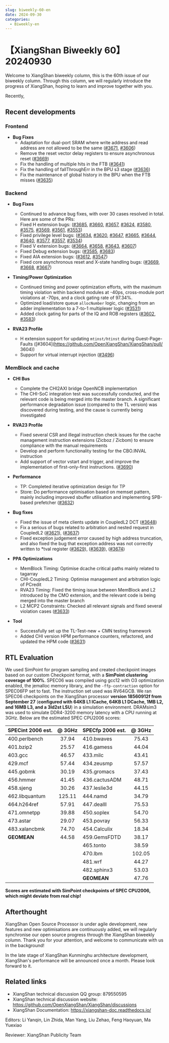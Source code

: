 ```yaml
---
slug: biweekly-60-en
date: 2024-09-30
categories:
  - Biweekly-en
---
```


# 【XiangShan Biweekly 60】20240930

Welcome to XiangShan biweekly column, this is the 60th issue of our biweekly column. Through this column, we will regularly introduce the progress of XiangShan, hoping to learn and improve together with you.

Recently,

<!-- more -->
## Recent developments

### Frontend

- **Bug Fixes**
    - Adaptation for dual-port SRAM where write address and read address are not allowed to be the same ([#3671](https://github.com/OpenXiangShan/XiangShan/pull/3671), [#3606](https://github.com/OpenXiangShan/XiangShan/pull/3606))
    - Remove the reset vector delay registers to ensure asynchronous reset ([#3669](https://github.com/OpenXiangShan/XiangShan/pull/3669))
    - Fix the handling of multiple hits in the FTB ([#3641](https://github.com/OpenXiangShan/XiangShan/pull/3641))
    - Fix the handling of fallThroughErr in the BPU s3 stage ([#3636](https://github.com/OpenXiangShan/XiangShan/pull/3636))
    - Fix the maintenance of global history in the BPU when the FTB misses ([#3635](https://github.com/OpenXiangShan/XiangShan/pull/3635))


### Backend

- **Bug Fixes**
    - Continued to advance bug fixes, with over 30 cases resolved in total. Here are some of the PRs:
    - Fixed H extension bugs: ([#3685](https://github.com/OpenXiangShan/XiangShan/pull/3685), [#3660](https://github.com/OpenXiangShan/XiangShan/pull/3660), [#3657](https://github.com/OpenXiangShan/XiangShan/pull/3657), [#3624](https://github.com/OpenXiangShan/XiangShan/pull/3624), [#3580](https://github.com/OpenXiangShan/XiangShan/pull/3580), [#3575](https://github.com/OpenXiangShan/XiangShan/pull/3575), [#3569](https://github.com/OpenXiangShan/XiangShan/pull/3569), [#3561](https://github.com/OpenXiangShan/XiangShan/pull/3561), [#3553](https://github.com/OpenXiangShan/XiangShan/pull/3553))
    - Fixed privilege level bugs: ([#3634](https://github.com/OpenXiangShan/XiangShan/pull/3634), [#3620](https://github.com/OpenXiangShan/XiangShan/pull/3620), [#3647](https://github.com/OpenXiangShan/XiangShan/pull/3647), [#3665](https://github.com/OpenXiangShan/XiangShan/pull/3665), [#3644](https://github.com/OpenXiangShan/XiangShan/pull/3644), [#3640](https://github.com/OpenXiangShan/XiangShan/pull/3640), [#3577](https://github.com/OpenXiangShan/XiangShan/pull/3577), [#3557](https://github.com/OpenXiangShan/XiangShan/pull/3557), [#3534](https://github.com/OpenXiangShan/XiangShan/pull/3534))
    - Fixed V extension bugs: ([#3664](https://github.com/OpenXiangShan/XiangShan/pull/3664), [#3658](https://github.com/OpenXiangShan/XiangShan/pull/3658), [#3643](https://github.com/OpenXiangShan/XiangShan/pull/3643), [#3607](https://github.com/OpenXiangShan/XiangShan/pull/3607))
    - Fixed Debug extension bugs: ([#3585](https://github.com/OpenXiangShan/XiangShan/pull/3585), [#3683](https://github.com/OpenXiangShan/XiangShan/pull/3683))
    - Fixed AIA extension bugs: ([#3612](https://github.com/OpenXiangShan/XiangShan/pull/3612), [#3547](https://github.com/OpenXiangShan/XiangShan/pull/3547))
    - Fixed core asynchronous reset and X-state handling bugs: ([#3669](https://github.com/OpenXiangShan/XiangShan/pull/3669), [#3668](https://github.com/OpenXiangShan/XiangShan/pull/3668), [#3667](https://github.com/OpenXiangShan/XiangShan/pull/3667))

- **Timing/Power Optimization**
    - Continued timing and power optimization efforts, with the maximum timing violation within backend modules at -40ps, cross-module port violations at -70ps, and a clock gating rate of 97.34%.
    - Optimized load/store queue `allocNumber` logic, changing from an adder implementation to a 7-to-1 multiplexer logic ([#3531](https://github.com/OpenXiangShan/XiangShan/pull/3531))
    - Added clock gating for parts of the IQ and ROB registers ([#3602](https://github.com/OpenXiangShan/XiangShan/pull/3602), [#3583](https://github.com/OpenXiangShan/XiangShan/pull/3583))

- **RVA23 Profile**
    - H extension support for updating `mtinst/htinst` during Guest-Page-Faults ([#3604](https://github.com/OpenXiangShan/XiangShan/pull/   3604))
    - Support for virtual interrupt injection ([#3496](https://github.com/OpenXiangShan/XiangShan/pull/3496))

### MemBlock and cache


- **CHI Bus**
  - Complete the CHI2AXI bridge OpenNCB implementation
  - The CHI-SoC integration test was successfully conducted, and the relevant code is being merged into the master branch. A significant performance degradation issue (compared to the TL version) was discovered during testing, and the cause is currently being investigated

- **RVA23 Profile**
  - Fixed several CSR and illegal instruction check issues for the cache management instruction extensions (Zicboz / Zicbom) to ensure compliance with the manual requirements
  - Develop and perform functionality testing for the CBO.INVAL instruction
  - Add support of vector vstart and trigger, and improve the implementation of first-only-first instructions. ([#3690](https://github.com/OpenXiangShan/XiangShan/pull/3690))

- **Performance**
  - TP: Completed iterative optimization design for TP
  - Store: Do performance optimisation based on memset pattern, mainly including improved sbuffer utilisation and implementing SPB-based prefetcher ([#3632](https://github.com/OpenXiangShan/XiangShan/pull/3632))

- **Bug fixes**
  - Fixed the issue of meta clients update in CoupledL2 DCT ([#3648](https://github.com/OpenXiangShan/XiangShan/pull/3648))
  - Fix a serious of bugs related to arbitration and nested request in CoupledL2 ([#3621](https://github.com/OpenXiangShan/XiangShan/pull/3621)), ([#3637](https://github.com/OpenXiangShan/XiangShan/pull/3637))
  - Fixed exception judgement error caused by high address truncation, and also fixed the bug that exception address was not correctly written to *tval register ([#3629](https://github.com/OpenXiangShan/XiangShan/pull/3629)), ([#3639](https://github.com/OpenXiangShan/XiangShan/pull/3639)), ([#3674](https://github.com/OpenXiangShan/XiangShan/pull/3674))

- **PPA Optimizations**
  - MemBlock Timing: Optimise dcache critical paths mainly related to tagarray
  - CHI-CoupledL2 Timing: Optimise management and arbitration logic of PCredit
  - RVA23 Timing: Fixed the timing issue between MemBlock and L2 introduced by the CMO extension, and the relevant code is being merged into the master branch
  - L2 MCP2 Constraints: Checked all relevant signals and fixed several violation cases ([#3633](https://github.com/OpenXiangShan/XiangShan/pull/3633))

- **Tool**
  - Successfully set up the TL-Test-new + CMN testing framework
  - Added CHI version HPM performance counters, refactored, and updated the HPM code ([#3631](https://github.com/OpenXiangShan/XiangShan/pull/3631))

## RTL Evaluation

We used SimPoint for program sampling and created checkpoint images based on our custom Checkpoint format, with a **SimPoint clustering coverage of 100%**. SPEC06 was compiled using gcc12 with O3 optimization enabled, the jemalloc memory library, and the `-ffp-contraction` option for SPEC06FP set to fast. The instruction set used was RV64GCB. We ran SPEC06 checkpoints on the XiangShan processor **version 18560912f from September 27** (**configured with 64KB L1 ICache, 64KB L1 DCache, 1MB L2, and 16MB L3, and a 3ld2st LSU**) in a simulation environment. DRAMsim3 was used to simulate DDR4-3200 memory latency with a CPU running at 3GHz. Below are the estimated SPEC CPU2006 scores:

| SPECint 2006 est. | @ 3GHz | SPECfp 2006 est.  | @ 3GHz |
| :---------------- | :----: | :---------------- | :----: |
| 400.perlbench     | 37.94  | 410.bwaves        | 75.43  |
| 401.bzip2         | 25.57  | 416.gamess        | 44.04  |
| 403.gcc           | 46.57  | 433.milc          | 43.41  |
| 429.mcf           | 57.44  | 434.zeusmp        | 57.57  |
| 445.gobmk         | 30.19  | 435.gromacs       | 37.43  |
| 456.hmmer         | 41.45  | 436.cactusADM     | 48.71  |
| 458.sjeng         | 30.26  | 437.leslie3d      | 44.15  |
| 462.libquantum    | 125.11 | 444.namd          | 34.79  |
| 464.h264ref       | 57.91  | 447.dealII        | 75.53  |
| 471.omnetpp       | 39.88  | 450.soplex        | 54.70  |
| 473.astar         | 29.07  | 453.povray        | 56.33  |
| 483.xalancbmk     | 74.70  | 454.Calculix      | 18.34  |
| **GEOMEAN**       | 44.58  | 459.GemsFDTD      | 38.17  |
|                   |        | 465.tonto         | 38.59  |
|                   |        | 470.lbm           | 102.05 |
|                   |        | 481.wrf           | 44.27  |
|                   |        | 482.sphinx3       | 53.03  |
|                   |        | **GEOMEAN**       | 47.76  |

**Scores are estimated with SimPoint checkpoints of SPEC CPU2006, which might deviate from real chip!**

## Afterthought

XiangShan Open Source Processor is under agile development, new features and new optimisations are continuously added, we will regularly synchronise our open source progress through the XiangShan biweekly column. Thank you for your attention, and welcome to communicate with us in the background!

In the late stage of XiangShan Kunminghu architecture development, XiangShan's performance will be announced once a month. Please look forward to it.

## Related links

* XiangShan technical discussion QQ group: 879550595
* XiangShan technical discussion website: https://github.com/OpenXiangShan/XiangShan/discussions
* XiangShan Documentation: https://xiangshan-doc.readthedocs.io/

Editors: Li Yanqin, Lin Zhida, Man Yang, Liu Zehao, Feng Haoyuan, Ma Yuexiao

Reviewer: XiangShan Publicity Team

